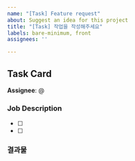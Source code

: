 ```yaml
---
name: "[Task] Feature request"
about: Suggest an idea for this project
title: "[Task] 작업을 작성해주세요"
labels: bare-minimum, front
assignees: ''

---
```


## Task Card

**Assignee**: @

### Job Description

- [ ] 
- [ ] 


### 결과물
